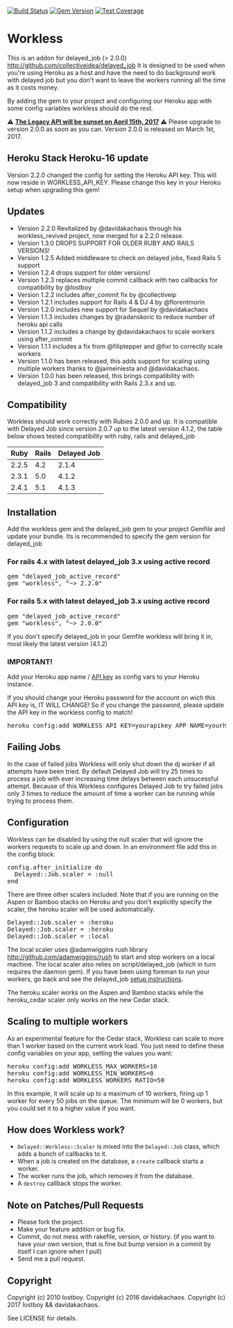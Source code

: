 [![Build Status](https://secure.travis-ci.org/lostboy/workless.png?branch=master)](http://travis-ci.org/lostboy/workless)
[![Gem Version](https://badge.fury.io/rb/workless.png)](http://badge.fury.io/rb/workless)
[![Test Coverage](https://coveralls.io/repos/lostboy/workless/badge.png?branch=master)](https://coveralls.io/r/lostboy/workless)

# Workless

This is an addon for delayed_job (> 2.0.0) http://github.com/collectiveidea/delayed_job
It is designed to be used when you're using Heroku as a host and have the need to do background work with delayed job but you don't want to leave the workers running all the time as it costs money.

By adding the gem to your project and configuring our Heroku app with some config variables workless should do the rest.

:warning: **[The Legacy API will be sunset on April 15th, 2017](https://devcenter.heroku.com/changelog-items/862)** :warning:
Please upgrade to version 2.0.0 as soon as you can. Version 2.0.0 is released on March 1st, 2017.

## Heroku Stack Heroku-16 update
Version 2.2.0 changed the config for setting the Heroku API key. This will now reside in WORKLESS_API_KEY. Please change this key in your Heroku setup when upgrading this gem!

## Updates

* Version 2.2.0 Revitalized by @davidakachaos through his workless_revived project, now merged for a 2.2.0 release.
* Version 1.3.0 DROPS SUPPORT FOR OLDER RUBY AND RAILS VERSIONS!
* Version 1.2.5 Added middleware to check on delayed jobs, fixed Rails 5 support
* Version 1.2.4 drops support for older versions!
* Version 1.2.3 replaces multiple commit callback with two callbacks for compatibility by @lostboy
* Version 1.2.2 includes after_commit fix by @collectiveip
* Version 1.2.1 includes support for Rails 4 & DJ 4 by @florentmorin
* Version 1.2.0 includes new support for Sequel by @davidakachaos
* Version 1.1.3 includes changes by @radanskoric to reduce number of heroku api calls
* Version 1.1.2 includes a change by @davidakachaos to scale workers using after_commit
* Version 1.1.1 includes a fix from @filiptepper and @fixr to correctly scale workers
* Version 1.1.0 has been released, this adds support for scaling using multiple workers thanks to @jaimeiniesta and @davidakachaos.
* Version 1.0.0 has been released, this brings compatibility with delayed_job 3 and compatibility with Rails 2.3.x and up.

## Compatibility

Workless should work correctly with Rubies 2.0.0 and up. It is compatible with Delayed Job since version 2.0.7 up to the latest version 4.1.2, the table below shows tested compatibility with ruby, rails and delayed_job

Ruby | Rails  | Delayed Job
---------- | ------ | -----
2.2.5      | 4.2    | 2.1.4
2.3.1      | 5.0    | 4.1.2
2.4.1      | 5.1    | 4.1.3

## Installation

Add the workless gem and the delayed_job gem to your project Gemfile and update your bundle. Its is recommended to specify the gem version for delayed_job

### For rails 4.x with latest delayed_job 3.x using active record

<pre>
gem "delayed_job_active_record"
gem "workless", "~> 2.2.0"
</pre>

### For rails 5.x with latest delayed_job 3.x using active record

<pre>
gem "delayed_job_active_record"
gem "workless", "~> 2.0.0"
</pre>


If you don't specify delayed_job in your Gemfile workless will bring it in, most likely the latest version (4.1.2)

### IMPORTANT!

Add your Heroku app name / [API key](https://devcenter.heroku.com/articles/authentication) as config vars to your Heroku instance.

If you should change your Heroku password for the account on wich this API key is, IT WILL CHANGE! So if you change the password, please update the API key in the workless config to match!

<pre>
heroku config:add WORKLESS_API_KEY=yourapikey APP_NAME=yourherokuappname
</pre>

## Failing Jobs

In the case of failed jobs Workless will only shut down the dj worker if all attempts have been tried. By default Delayed Job will try 25 times to process a job with ever increasing time delays between each unsucessful attempt. Because of this Workless configures Delayed Job to try failed jobs only 3 times to reduce the amount of time a worker can be running while trying to process them.

## Configuration

Workless can be disabled by using the null scaler that will ignore the workers requests to scale up and down. In an environment file add this in the config block:

<pre>
config.after_initialize do
  Delayed::Job.scaler = :null
end
</pre>

There are three other scalers included. Note that if you are running on the Aspen or Bamboo stacks on Heroku and you don't explicitly specify the scaler, the heroku scaler will be used automatically.

<pre>
Delayed::Job.scaler = :heroku
Delayed::Job.scaler = :heroku
Delayed::Job.scaler = :local
</pre>

The local scaler uses @adamwiggins rush library http://github.com/adamwiggins/rush to start and stop workers on a local machine. The local scaler also relies on script/delayed_job (which in turn requires the daemon gem). If you have been using foreman to run your workers, go back and see the delayed_job [setup instructions](https://github.com/collectiveidea/delayed_job/blob/master/README.md).

The heroku scaler works on the Aspen and Bamboo stacks while the heroku_cedar scaler only works on the new Cedar stack.

## Scaling to multiple workers

As an experimental feature for the Cedar stack, Workless can scale to more than 1 worker based on the current work load. You just need to define these config variables on your app, setting the values you want:

<pre>
heroku config:add WORKLESS_MAX_WORKERS=10
heroku config:add WORKLESS_MIN_WORKERS=0
heroku config:add WORKLESS_WORKERS_RATIO=50
</pre>

In this example, it will scale up to a maximum of 10 workers, firing up 1 worker for every 50 jobs on the queue. The minimum will be 0 workers, but you could set it to a higher value if you want.

## How does Workless work?

- `Delayed::Workless::Scaler` is mixed into the `Delayed::Job` class, which adds a bunch of callbacks to it.
- When a job is created on the database, a `create` callback starts a worker.
- The worker runs the job, which removes it from the database.
- A `destroy` callback stops the worker.

## Note on Patches/Pull Requests

* Please fork the project.
* Make your feature addition or bug fix.
* Commit, do not mess with rakefile, version, or history.
  (if you want to have your own version, that is fine but bump version in a commit by itself I can ignore when I pull)
* Send me a pull request.

## Copyright

Copyright (c) 2010 lostboy.
Copyright (c) 2016 davidakachaos.
Copyright (c) 2017 lostboy && davidakachaos.

See LICENSE for details.

